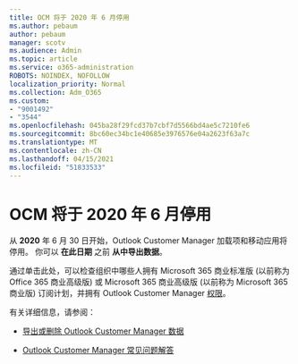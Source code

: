 ```yaml
---
title: OCM 将于 2020 年 6 月停用
ms.author: pebaum
author: pebaum
manager: scotv
ms.audience: Admin
ms.topic: article
ms.service: o365-administration
ROBOTS: NOINDEX, NOFOLLOW
localization_priority: Normal
ms.collection: Adm_O365
ms.custom:
- "9001492"
- "3544"
ms.openlocfilehash: 045ba28f29fcd37b7cbf7d5566bd4ae5c7210fe6
ms.sourcegitcommit: 8bc60ec34bc1e40685e3976576e04a2623f63a7c
ms.translationtype: MT
ms.contentlocale: zh-CN
ms.lasthandoff: 04/15/2021
ms.locfileid: "51833533"
---
```

# <a name="ocm-to-be-retired-june-2020"></a>OCM 将于 2020 年 6 月停用


从 **2020** 年 6 月 30 日开始，Outlook Customer Manager 加载项和移动应用将停用。 你可以  **在此日期**  之前  **从中导出数据**。  

通过单击此处，可以检查组织中哪些人拥有 Microsoft 365 商业标准版 (以前称为 Office 365 商业高级版) 或 Microsoft 365 商业高级版 (以前称为 Microsoft 365 商业版) 订阅计划，并拥有 Outlook Customer Manager [权限](https://admin.microsoft.com/AdminPortal/Home?ref=/users)。

有关详细信息，请参阅：

- [导出或删除 Outlook Customer Manager 数据](https://support.office.com/article/1a421cb4-e8de-4b44-bfb8-710b92820439)

- [Outlook Customer Manager 常见问题解答](https://techcommunity.microsoft.com/t5/outlook-customer-manager/faq-frequently-asked-questions-about-outlook-customer-manager/m-p/29680)
